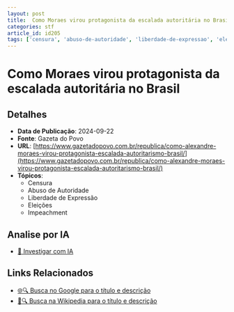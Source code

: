 ```yaml
---
layout: post
title:  Como Moraes virou protagonista da escalada autoritária no Brasil
categories: stf
article_id: id205
tags: ['censura', 'abuso-de-autoridade', 'liberdade-de-expressao', 'eleicoes', 'impeachment']
---
```


# Como Moraes virou protagonista da escalada autoritária no Brasil

## Detalhes
- **Data de Publicação**: 2024-09-22
- **Fonte**: Gazeta do Povo
- **URL**: [https://www.gazetadopovo.com.br/republica/como-alexandre-moraes-virou-protagonista-escalada-autoritarismo-brasil/](https://www.gazetadopovo.com.br/republica/como-alexandre-moraes-virou-protagonista-escalada-autoritarismo-brasil/)
- **Tópicos**:
  - Censura
  - Abuso de Autoridade
  - Liberdade de Expressão
  - Eleições
  - Impeachment

## Analise por IA
- [🤖 Investigar com IA](https://www.perplexity.ai/search?q=%22not%C3%ADcia%20artigo%20Brasil%22%20Como%20Moraes%20virou%20protagonista%20da%20escalada%20autorit%C3%A1ria%20no%20Brasil%20Gazeta%20do%20Povo%202024-09-22)

## Links Relacionados
- [🌐🔍 Busca no Google para o título e descrição](https://www.google.com/search?q=%22not%C3%ADcia%20artigo%20Brasil%22%20Como%20Moraes%20virou%20protagonista%20da%20escalada%20autorit%C3%A1ria%20no%20Brasil%20Gazeta%20do%20Povo%202024-09-22)
- [📖🔍 Busca na Wikipedia para o título e descrição](https://pt.wikipedia.org/w/index.php?search=%22not%C3%ADcia%20artigo%20Brasil%22%20Como%20Moraes%20virou%20protagonista%20da%20escalada%20autorit%C3%A1ria%20no%20Brasil%20Gazeta%20do%20Povo%202024-09-22)

